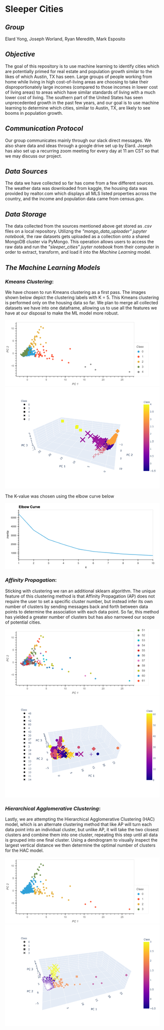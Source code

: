 # Sleeper Cities

## *Group*

Elard Yong, Joseph Worland, Ryan Meredith, Mark Esposito

## *Objective*

The goal of this repository is to use machine learning to identify cities which are potentially primed for real estate and population growth similar to the likes of which Austin, TX has seen.  Large groups of people working from home while living in high cost-of-living areas are choosing to take their disproportionately large incomes (compared to those incomes in lower cost of living areas) to areas which have similar standards of living with a much lower cost of living.  The southern part of the United States has seen unprecedented growth in the past few years, and our goal is to use machine learning to determine which cities, similar to Austin, TX, are likely to see booms in population growth.

## *Communication Protocol*

Our group communicates mainly through our slack direct messages.  We also share data and ideas through a google drive set up by Elard.  Joseph has also set up a recurring zoom meeting for every day at 11 am CST so that we may discuss our project.

## *Data Sources*

The data we have collected so far has come from a few different sources.  The weather data was downloaded from kaggle, the housing data was provided by realtor.com which displays all MLS listed properties across the country, and the income and population data came from census.gov.

## *Data Storage*

The data collected from the sources mentioned above get stored as *.csv* files on a local repository. Utilizng the *"mongo_data_uploader" jupyter notebook*, the raw datasets gets uploaded as a collection onto a shared MongoDB cluster via PyMongo. This operation allows users to access the raw data and run the *"sleeper_cities" juyter notebook* from their computer in order to extract, transform, and load it into the *Machine Learning* model.

## *The Machine Learning Models*

### ***Kmeans Clustering***:

We have chosen to run Kmeans clustering as a first pass.  The images shown below depict the clustering labels with K = 5.  This Kmeans clustering is performed only on the housing data so far.  We plan to merge all collected datasets we have into one dataframe, allowing us to use all the features we have at our disposal to make the ML model more robust.

![](../Resources/screenshots/Kmeans_2D_housing.png)
![](../Resources/screenshots/Kmeans_3D_housing.png)

The K-value was chosen using the elbow curve below

![](../Resources/screenshots/elbow_curve_housing.png)

### ***Affinity Propagation***:

Sticking with clustering we ran an additional sklearn algorithm. The unique feature of this clustering method is that Affinity Propagation (AP) does not require the user to set a specific cluster number, but instead infer its own number of clusters by sending messages back and forth between data points to determine the association with each data point. So far, this method has yielded a greater number of clusters but has also narrowed our scope of potential cities. 

![](../Resources/screenshots/Affinity_2D_housing.png)
![](../Resources/screenshots/Affinity_3D_housing.png)

### ***Hierarchical Agglomerative Clustering***:

Lastly, we are attempting the Hierarchical Agglomerative Clustering (HAC) model, which is an alternate clustering method that like AP will turn each data point into an individual cluster, but unlike AP, it will take the two closest clusters and combine them into one cluster, repeating this step until all data is grouped into one final cluster. Using a dendrogram to visually inspect the largest vertical distance we then determine the optimal number of clusters for the HAC model. 

![](../Resources/screenshots/Agglomerative_2D_housing.png)
![](../Resources/screenshots/Agglomerative_3D_housing.png)

